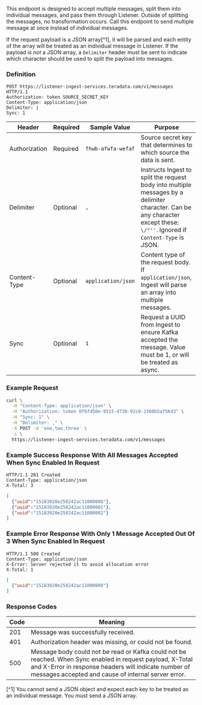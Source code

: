This endpoint is designed to accept multiple messages, split them into individual messages, and pass them through Listener. Outside of splitting the messages, no transformation occurs. Call this endpoint to send multiple message at once instead of individual messages.

If the request payload is a JSON array[^1], it will be parsed and each entity of the array will be treated as an individual message in Listener.  If the payload is *not* a JSON array, a `Delimiter` header must be sent to indicate which character should be used to split the payload into messages.

### Definition

```http
POST https://listener-ingest-services.teradata.com/v1/messages HTTP/1.1
Authorization: token SOURCE_SECRET_KEY
Content-Type: application/json
Delimiter: |
Sync: 1
```

Header        | Required | Sample Value       | Purpose
------        | -------- | ------------       | -------
Authorization | Required | `fhwb-afwfa-wefaf` | Source secret key that determines to which source the data is sent.
Delimiter     | Optional | `,`                | Instructs Ingest to split the request body into multiple messages by a delimiter character. Can be any character except these: `\/"''`. Ignored if `Content-Type` is JSON.
Content-Type  | Optional | `application/json` | Content type of the request body. If `application/json`, Ingest will parse an array into multiple messages.
Sync          | Optional | `1`                | Request a UUID from Ingest to ensure Kafka accepted the message. Value must be 1, or will be treated as async.

### Example Request

```bash
curl \
  -H "Content-Type: application/json" \
  -H "Authorization: token 0f6fd50e-9515-4730-92c0-2360b5af56d3" \
  -H "Sync: 1" \
  -H "Delimiter: ," \
  -X POST -d 'one,two,three' \
  -i \
  https://listener-ingest-services.teradata.com/v1/messages
```

### Example Success Response With All Messages Accepted When Sync Enabled In Request

```http
HTTP/1.1 201 Created
Content-Type: application/json
X-Total: 3
```
```json
[
  {"uuid":"15183920e250242ac11000000"},
  {"uuid":"15183920e250242ac11000001"},
  {"uuid":"15183920e250242ac11000002"}
]
```

### Example Error Response With Only 1 Message Accepted Out Of 3 When Sync Enabled In Request

```http
HTTP/1.1 500 Created
Content-Type: application/json
X-Error: Server rejected it to avoid allocation error
X-Total: 1
```
```json
[
  {"uuid":"15183920e250242ac11000000"}
]
```

### Response Codes

Code | Meaning
---- | -------
201  | Message was successfully received.
401  | Authorization header was missing, or could not be found.
500  | Message body could not be read or Kafka could not be reached. When Sync enabled in request payload, X-Total and X-Error in response headers will indicate number of messages accepted and cause of internal server error. 

[^1] You cannot send a JSON object and expect each key to be treated as an individual message. You must send a JSON array.
